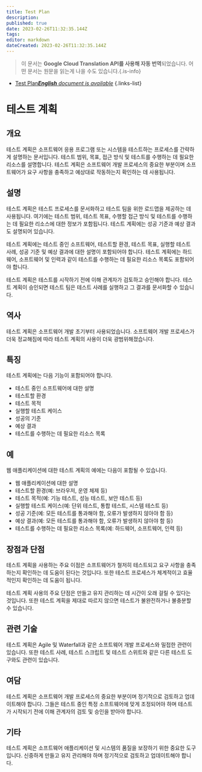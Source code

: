 ```yaml
---
title: Test Plan
description: 
published: true
date: 2023-02-26T11:32:35.144Z
tags: 
editor: markdown
dateCreated: 2023-02-26T11:32:35.144Z
---
```


> 이 문서는 **Google Cloud Translation API를 사용해 자동 번역**되었습니다.
어떤 문서는 원문을 읽는게 나을 수도 있습니다.{.is-info}



- [Test Plan***English** document is available*](/en/Knowledge-base/Dictionary/test-plan)
{.links-list}


# 테스트 계획

## 개요
테스트 계획은 소프트웨어 응용 프로그램 또는 시스템을 테스트하는 프로세스를 간략하게 설명하는 문서입니다. 테스트 범위, 목표, 접근 방식 및 테스트를 수행하는 데 필요한 리소스를 설명합니다. 테스트 계획은 소프트웨어 개발 프로세스의 중요한 부분이며 소프트웨어가 요구 사항을 충족하고 예상대로 작동하는지 확인하는 데 사용됩니다.

## 설명
테스트 계획은 테스트 프로세스를 문서화하고 테스트 팀을 위한 로드맵을 제공하는 데 사용됩니다. 여기에는 테스트 범위, 테스트 목표, 수행할 접근 방식 및 테스트를 수행하는 데 필요한 리소스에 대한 정보가 포함됩니다. 테스트 계획에는 성공 기준과 예상 결과도 설명되어 있습니다.

테스트 계획에는 테스트 중인 소프트웨어, 테스트할 환경, 테스트 목표, 실행할 테스트 사례, 성공 기준 및 예상 결과에 대한 설명이 포함되어야 합니다. 테스트 계획에는 하드웨어, 소프트웨어 및 인력과 같이 테스트를 수행하는 데 필요한 리소스 목록도 포함되어야 합니다.

테스트 계획은 테스트를 시작하기 전에 이해 관계자가 검토하고 승인해야 합니다. 테스트 계획이 승인되면 테스트 팀은 테스트 사례를 실행하고 그 결과를 문서화할 수 있습니다.

## 역사
테스트 계획은 소프트웨어 개발 초기부터 사용되었습니다. 소프트웨어 개발 프로세스가 더욱 정교해짐에 따라 테스트 계획의 사용이 더욱 광범위해졌습니다.

## 특징
테스트 계획에는 다음 기능이 포함되어야 합니다.

- 테스트 중인 소프트웨어에 대한 설명
- 테스트할 환경
- 테스트 목적
- 실행할 테스트 케이스
- 성공의 기준
- 예상 결과
- 테스트를 수행하는 데 필요한 리소스 목록

## 예
웹 애플리케이션에 대한 테스트 계획의 예에는 다음이 포함될 수 있습니다.

- 웹 애플리케이션에 대한 설명
- 테스트할 환경(예: 브라우저, 운영 체제 등)
- 테스트 목적(예: 기능 테스트, 성능 테스트, 보안 테스트 등)
- 실행할 테스트 케이스(예: 단위 테스트, 통합 테스트, 시스템 테스트 등)
- 성공 기준(예: 모든 테스트를 통과해야 함, 오류가 발생하지 않아야 함 등)
- 예상 결과(예: 모든 테스트를 통과해야 함, 오류가 발생하지 않아야 함 등)
- 테스트를 수행하는 데 필요한 리소스 목록(예: 하드웨어, 소프트웨어, 인력 등)

## 장점과 단점
테스트 계획을 사용하는 주요 이점은 소프트웨어가 철저히 테스트되고 요구 사항을 충족하는지 확인하는 데 도움이 된다는 것입니다. 또한 테스트 프로세스가 체계적이고 효율적인지 확인하는 데 도움이 됩니다.

테스트 계획 사용의 주요 단점은 만들고 유지 관리하는 데 시간이 오래 걸릴 수 있다는 것입니다. 또한 테스트 계획을 제대로 따르지 않으면 테스트가 불완전하거나 불충분할 수 있습니다.

## 관련 기술
테스트 계획은 Agile 및 Waterfall과 같은 소프트웨어 개발 프로세스와 밀접한 관련이 있습니다. 또한 테스트 사례, 테스트 스크립트 및 테스트 스위트와 같은 다른 테스트 도구와도 관련이 있습니다.

## 여담
테스트 계획은 소프트웨어 개발 프로세스의 중요한 부분이며 정기적으로 검토하고 업데이트해야 합니다. 그들은 테스트 중인 특정 소프트웨어에 맞게 조정되어야 하며 테스트가 시작되기 전에 이해 관계자의 검토 및 승인을 받아야 합니다.

## 기타
테스트 계획은 소프트웨어 애플리케이션 및 시스템의 품질을 보장하기 위한 중요한 도구입니다. 신중하게 만들고 유지 관리해야 하며 정기적으로 검토하고 업데이트해야 합니다.